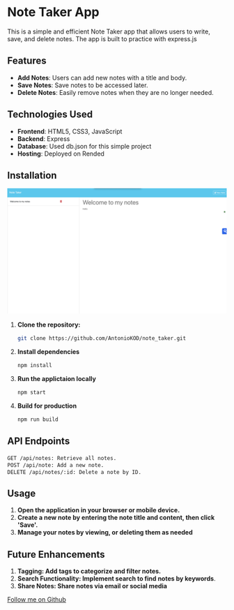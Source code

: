 # Note Taker App

This is a simple and efficient Note Taker app that allows users to write, save, and delete notes. The app is built to practice with express.js
## Features

- **Add Notes**: Users can add new notes with a title and body.
- **Save Notes**: Save notes to be accessed later.
- **Delete Notes**: Easily remove notes when they are no longer needed.



## Technologies Used

- **Frontend**: HTML5, CSS3, JavaScript
- **Backend**: Express
- **Database**: Used db.json for this simple project
- **Hosting**: Deployed on Rended

## Installation

![Screenshot](./screenshot.png)

1. **Clone the repository:**
   ```bash
   git clone https://github.com/AntonioKOD/note_taker.git

2. **Install dependencies**
    ```bash
    npm install


3. **Run the applictaion locally**
    ```bash
    npm start

4. **Build for production**
    ```bash
    npm run build


## API Endpoints
    GET /api/notes: Retrieve all notes.
    POST /api/note: Add a new note.
    DELETE /api/notes/:id: Delete a note by ID.

## Usage

1. **Open the application in your browser or mobile device.**
2. **Create a new note by entering the note title and content, then click 'Save'.**
3. **Manage your notes by viewing, or deleting them as needed**

## Future Enhancements

1. **Tagging: Add tags to categorize and filter notes.**
2. **Search Functionality: Implement search to find notes by keywords**.
3. **Share Notes: Share notes via email or social media**


[Follow me on Github](https://github.com/AntonioKOD)


